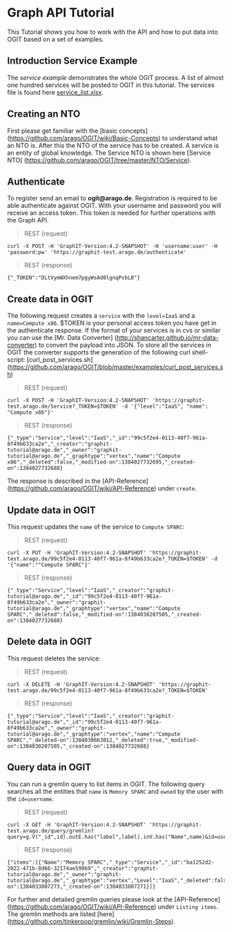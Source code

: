 # Graph API Tutorial

This Tutorial shows you how to work with the API and how to 
put data into OGIT based on a set of examples.

## Introduction Service Example
The _service example_ demonstrates the whole OGIT process. A list of almost one hundred services will be posted to OGIT in this tutorial. The services file is found here [service_list.xlsx](https://github.com/arago/OGIT/blob/master/examples/service_list.xlsx).

## Creating an NTO
First please get familiar with the [basic concepts] (https://github.com/arago/OGIT/wiki/Basic-Concepts) to understand what an NTO is. After this the NTO of the service has to be created. A service is an entity of global knowledge. The Service NTO is shown here [Service NTO] (https://github.com/arago/OGIT/tree/master/NTO/Service).

## Authenticate
To register send an email to __ogit@arago.de__. Registration is required to be able authenticate against OGIT. With your username and password you will receive an access token. This token is needed for further operations with the Graph API.

> REST (request)

    curl -X POST -H 'GraphIT-Version:4.2-SNAPSHOT' -H 'username:user' -H 'password:pw' 'https://graphit-test.arago.de/authenticate'

> REST (response)

    {"_TOKEN":"DLtVymWXhnem7pgyWsAd0lgnqPvbL0"}

## Create data in OGIT

The following request creates a `service` with the `level=IaaS` and a `name=Compute x86`.
$TOKEN is your personal access token you have get in the authenticate response.
If the format of your services is in cvs or similar you can use the [Mr. Data Converter] (http://shancarter.github.io/mr-data-converter) to convert the payload into JSON.
To store all the services in OGIT the converter supports the generation of the following curl shell-script: [curl_post_services.sh] (https://github.com/arago/OGIT/blob/master/examples/curl_post_services.sh)

> REST (request)

    curl -X POST -H 'GraphIT-Version:4.2-SNAPSHOT' 'https://graphit-test.arago.de/Service?_TOKEN=$TOKEN' -d '{"level":"IaaS", "name": "Compute x86"}'

> REST (response)

    {"_type":"Service","level":"IaaS","_id":"99c5f2e4-0113-40f7-961a-8f49b633ca2e","_creator":"graphit-tutorial@arago.de","_owner":"graphit-tutorial@arago.de","_graphtype":"vertex","name":"Compute x86","_deleted":false,"_modified-on":1384027732695,"_created-on":1384027732688}

The response is described in the [API-Reference] (https://github.com/arago/OGIT/wiki/API-Reference) under `create`.

## Update data in OGIT

This request updates the `name` of the service to `Compute SPARC`:

> REST (request)

    curl -X PUT -H 'GraphIT-Version:4.2-SNAPSHOT' 'https://graphit-test.arago.de/99c5f2e4-0113-40f7-961a-8f49b633ca2e?_TOKEN=$TOKEN' -d '{"name":""Compute SPARC"}'

> REST (response)

    {"_type":"Service","level":"IaaS","_creator":"graphit-tutorial@arago.de","_id":"99c5f2e4-0113-40f7-961a-8f49b633ca2e","_owner":"graphit-tutorial@arago.de","_graphtype":"vertex","name":"Compute SPARC","_deleted":false,"_modified-on":1384030207505,"_created-on":1384027732688}

## Delete data in OGIT

This request deletes the service: 

> REST (request)

    curl -X DELETE -H 'GraphIT-Version:4.2-SNAPSHOT' 'https://graphit-test.arago.de/99c5f2e4-0113-40f7-961a-8f49b633ca2e?_TOKEN=$TOKEN'

> REST (response)

    {"_type":"Service","level":"IaaS","_creator":"graphit-tutorial@arago.de","_id":"99c5f2e4-0113-40f7-961a-8f49b633ca2e","_owner":"graphit-tutorial@arago.de","_graphtype":"vertex","name":"Compute SPARC","_deleted-on":1384030663012,"_deleted":true,"_modified-on":1384030207505,"_created-on":1384027732688}

## Query data in OGIT

You can run a gremlin query to list items in OGIT. The following query searches all the entities that `name` is `Memory SPARC` and `owned` by the user with the `id=username`.

> REST (request)

    curl -X GET -H 'GraphIT-Version:4.2-SNAPSHOT' 'https://graphit-test.arago.de/query/gremlin?query=g.V("_id",id).outE.has("label",label).inV.has("Name",name)&id=username&_TOKEN=$TOKEN&name=Memory%20SPARC&label=_owns'

> REST (response)

    {"items":[{"Name":"Memory SPARC","_type":"Service","_id":"ba1252d2-2022-471b-8d66-32174ae599b9","_creator":"graphit-tutorial@arago.de","_owner":"graphit-tutorial@arago.de","_graphtype":"vertex","Level":"IaaS","_deleted":false,"_modified-on":1384033807273,"_created-on":1384033807271}]}

For further and detailed gremlin queries please look at the [API-Reference] (https://github.com/arago/OGIT/wiki/API-Reference) under `Listing items`.
The gremlin methods are listed [here] (https://github.com/tinkerpop/gremlin/wiki/Gremlin-Steps).